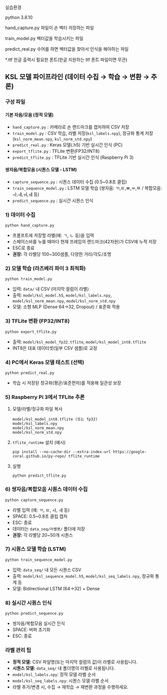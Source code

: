 <p>실습환경</p>
<p>python 3.8.10</p>

<p>hand_capture.py 파일이 손 벡터 저장하는 파일</p>
<p>train_model.py 벡터값을 학습시키는 파일</p>
<p>predict_real.py 수어를 하면 벡터값을 찾아서 인식을 해야하는 파일</p>
<p>*.ttf 한글 출력시 필요한 폰트(한글 지원하는 ttf 폰트 파일이면 무관)</p>

<h2>KSL 모델 파이프라인 (데이터 수집 → 학습 → 변환 → 추론)</h2>

<h3>구성 파일</h3>
<h4>기본 자음/모음 (정적 모델)</h4>
<ul>
<li><code>hand_capture.py</code> : 카메라로 손 랜드마크를 캡처하여 CSV 저장</li>
<li><code>train_model.py</code> : CSV 학습, 라벨 저장(<code>ksl_labels.npy</code>), 정규화 통계 저장(<code>ksl_norm_mean.npy</code>, <code>ksl_norm_std.npy</code>)</li>
<li><code>predict_real.py</code> : Keras 모델(.h5) 기반 실시간 인식 (PC)</li>
<li><code>export_tflite.py</code> : TFLite 변환(FP32/INT8)</li>
<li><code>predict_tflite.py</code> : TFLite 기반 실시간 인식 (Raspberry Pi 3)</li>
</ul>

<h4>쌍자음/복합모음 (시퀀스 모델 - LSTM)</h4>
<ul>
<li><code>capture_sequence.py</code> : 시퀀스 데이터 수집 (0.5~0.8초 클립)</li>
<li><code>train_sequence_model.py</code> : LSTM 모델 학습 (쌍자음: ㄲ,ㄸ,ㅃ,ㅆ,ㅉ / 복합모음: ㅘ,ㅙ,ㅝ,ㅞ 등)</li>
<li><code>predict_sequence.py</code> : 실시간 시퀀스 인식</li>
</ul>

<h3>1) 데이터 수집</h3>
<pre><code>python hand_capture.py
</code></pre>
<ul>
<li>프롬프트에 저장할 라벨(예: ㄱ, ㄴ 등)을 입력</li>
<li>스페이스바를 누를 때마다 현재 프레임의 랜드마크(42차원)가 CSV에 누적 저장</li>
<li>ESC로 종료</li>
<li><strong>권장:</strong> 각 라벨당 100~300샘플, 다양한 거리/각도/조명</li>
</ul>

<h3>2) 모델 학습 (라즈베리 파이 3 최적화)</h3>
<pre><code>python train_model.py
</code></pre>
<ul>
<li>입력: <code>data/</code> 내 CSV (마지막 컬럼이 라벨)</li>
<li>출력: <code>model/ksl_model.h5</code>, <code>model/ksl_labels.npy</code>, <code>model/ksl_norm_mean.npy</code>, <code>model/ksl_norm_std.npy</code></li>
<li>모델: 소형 MLP (Dense 64→32, Dropout) / 표준화 적용</li>
</ul>

<h3>3) TFLite 변환 (FP32/INT8)</h3>
<pre><code>python export_tflite.py
</code></pre>
<ul>
<li>출력: <code>model/ksl_model_fp32.tflite</code>, <code>model/ksl_model_int8.tflite</code></li>
<li>INT8은 대표 데이터셋(일부 CSV 샘플)로 교정</li>
</ul>

<h3>4) PC에서 Keras 모델 테스트 (선택)</h3>
<pre><code>python predict_real.py
</code></pre>
<ul>
<li>학습 시 저장된 정규화(평균/표준편차)를 적용해 일관성 보장</li>
</ul>

<h3>5) Raspberry Pi 3에서 TFLite 추론</h3>
<ol>
<li>모델/라벨/정규화 파일 복사
<pre><code>model/ksl_model_int8.tflite (또는 fp32)
model/ksl_labels.npy
model/ksl_norm_mean.npy
model/ksl_norm_std.npy
</code></pre>
</li>
<li><code>tflite_runtime</code> 설치 (예시)
<pre><code>pip install --no-cache-dir --extra-index-url https://google-coral.github.io/py-repo/ tflite_runtime
</code></pre>
</li>
<li>실행
<pre><code>python predict_tflite.py
</code></pre>
</li>
</ol>

<h3>6) 쌍자음/복합모음 시퀀스 데이터 수집</h3>
<pre><code>python capture_sequence.py
</code></pre>
<ul>
<li>라벨 입력 (예: ㄲ, ㄸ, ㅘ, ㅙ 등)</li>
<li>SPACE: 0.5~0.8초 클립 캡처</li>
<li>ESC: 종료</li>
<li>데이터는 <code>data_seq/라벨명/</code> 폴더에 저장</li>
<li><strong>권장:</strong> 각 라벨당 20~50개 시퀀스</li>
</ul>

<h3>7) 시퀀스 모델 학습 (LSTM)</h3>
<pre><code>python train_sequence_model.py
</code></pre>
<ul>
<li>입력: <code>data_seq/</code> 내 모든 시퀀스 CSV</li>
<li>출력: <code>model/ksl_sequence_model.h5</code>, <code>model/ksl_seq_labels.npy</code>, 정규화 통계 등</li>
<li>모델: Bidirectional LSTM (64→32) + Dense</li>
</ul>

<h3>8) 실시간 시퀀스 인식</h3>
<pre><code>python predict_sequence.py
</code></pre>
<ul>
<li>쌍자음/복합모음 실시간 인식</li>
<li>SPACE: 버퍼 초기화</li>
<li>ESC: 종료</li>
</ul>

<h3>라벨 관리 팁</h3>
<ul>
<li><strong>정적 모델:</strong> CSV 파일명(또는 마지막 컬럼의 값)이 라벨로 사용됩니다.</li>
<li><strong>시퀀스 모델:</strong> <code>data_seq/</code> 내 폴더명이 라벨로 사용됩니다.</li>
<li><code>model/ksl_labels.npy</code>: 정적 모델 라벨 순서</li>
<li><code>model/ksl_seq_labels.npy</code>: 시퀀스 모델 라벨 순서</li>
<li>라벨 추가/변경 시, 수집 → 재학습 → 재변환 과정을 수행하세요.</li>
</ul>
